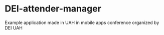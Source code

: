 # DEI-attender-manager
Example application made in UAH in mobile apps conference organized by DEI UAH
